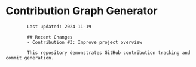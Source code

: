 # Contribution Graph Generator
            
            Last updated: 2024-11-19
            
            ## Recent Changes
            - Contribution #3: Improve project overview
            
            This repository demonstrates GitHub contribution tracking and commit generation.
        